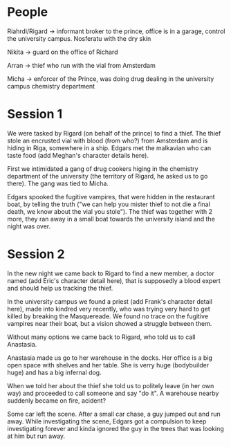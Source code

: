# People

Riahrdi/Rigard -> informant broker to the prince, office is in a garage, control the university campus. Nosferatu with the dry skin

Nikita -> guard on the office of Richard

Arran -> thief who run with the vial from Amsterdam

Micha -> enforcer of the Prince, was doing drug dealing in the university campus chemistry department

# Session 1

We were tasked by Rigard (on behalf of the prince) to find a thief. The thief stole an encrusted vial with blood (from who?) from Amsterdam and is hiding in Riga, somewhere in a ship. Edgars met the malkavian who can taste food (add Meghan's character details here).

First we intimidated a gang of drug cookers higing in the chemistry department of the university (the territory of Rigard, he asked us to go there). The gang was tied to Micha.

Edgars spooked the fugitive vampires, that were hidden in the restaurant boat, by telling the truth ("we can help you mister thief to not die a final death, we know about the vial you stole"). The thief was together with 2 more, they ran away in a small boat towards the university island and the night was over.

# Session 2

In the new night we came back to Rigard to find a new member, a doctor named (add Eric's character detail here), that is supposedly a blood expert and should help us tracking the thief.

In the university campus we found a priest (add Frank's character detail here), made into kindred very recently, who was trying very hard to get killed by breaking the Masquereade. We found no trace on the fugitive vampires near their boat, but a vision showed a struggle between them.

Without many options we came back to Rigard, who told us to call Anastasia.

Anastasia made us go to her warehouse in the docks. Her office is a big open space with shelves and her table. She is verry huge (bodybuilder huge) and has a big infernal dog.

When we told her about the thief she told us to politely leave (in her own way) and proceeded to call someone and say "do it". A warehouse nearby suddenly became on fire, acident?

Some car left the scene. After a small car chase, a guy jumped out and run away. While investigating the scene, Edgars got a compulsion to keep investigating forever and kinda ignored the guy in the trees that was looking at him but run away.

